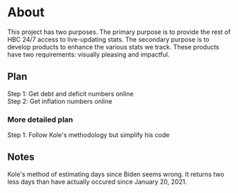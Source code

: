 # About
This project has two purposes. The primary purpose is to provide the rest of HBC 24/7 access to live-updating stats. The secondary purpose is to develop products to enhance the various stats we track. These products have two requirements: visually pleasing and impactful. 

## Plan
Step 1: Get debt and deficit numbers online  
Step 2: Get inflation numbers online

### More detailed plan
Step 1:
    Follow Kole's methodology but simplify his code

## Notes
Kole's method of estimating days since Biden seems wrong. It returns two less days than have actually occured since January 20, 2021.
